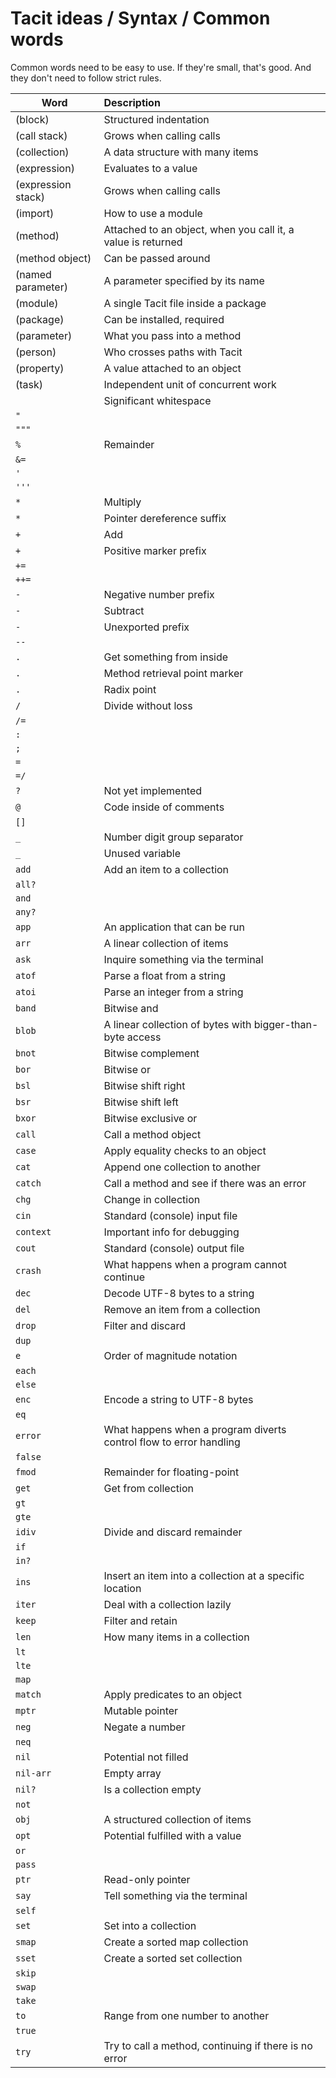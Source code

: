 # Tacit ideas / Syntax / Common words

Common words need to be easy to use. If they're small, that's good. And they don't need to follow strict rules.

| Word | Description |
| --- | :--- |
| (block) | Structured indentation |
| (call stack) | Grows when calling calls |
| (collection) | A data structure with many items |
| (expression) | Evaluates to a value |
| (expression stack) | Grows when calling calls |
| (import) | How to use a module |
| (method) | Attached to an object, when you call it, a value is returned |
| (method object) | Can be passed around |
| (named parameter) | A parameter specified by its name |
| (module) | A single Tacit file inside a package |
| (package) | Can be installed, required |
| (parameter) | What you pass into a method |
| (person) | Who crosses paths with Tacit |
| (property) | A value attached to an object |
| (task) | Independent unit of concurrent work |
| ` ` | Significant whitespace |
| `"` |  |
| `"""` |  |
| `%` | Remainder |
| `&=` |  |
| `'` |  |
| `'''` |  |
| `*` | Multiply |
| `*` | Pointer dereference suffix |
| `+` | Add |
| `+` | Positive marker prefix |
| `+=` |  |
| `++=` |  |
| `-` | Negative number prefix |
| `-` | Subtract |
| `-` | Unexported prefix |
| `--` |  |
| `.` | Get something from inside |
| `.` | Method retrieval point marker |
| `.` | Radix point |
| `/` | Divide without loss |
| `/=` |  |
| `:` |  |
| `;` |  |
| `=` |  |
| `=/` |  |
| `?` | Not yet implemented |
| `@` | Code inside of comments |
| `[]` |  |
| `_` | Number digit group separator |
| `_` | Unused variable |
| `add` | Add an item to a collection |
| `all?` |  |
| `and` |  |
| `any?` |  |
| `app` | An application that can be run |
| `arr` | A linear collection of items |
| `ask` | Inquire something via the terminal |
| `atof` | Parse a float from a string |
| `atoi` | Parse an integer from a string |
| `band` | Bitwise and |
| `blob` | A linear collection of bytes with bigger-than-byte access |
| `bnot` | Bitwise complement |
| `bor` | Bitwise or |
| `bsl` | Bitwise shift right |
| `bsr` | Bitwise shift left |
| `bxor` | Bitwise exclusive or |
| `call` | Call a method object |
| `case` | Apply equality checks to an object |
| `cat` | Append one collection to another |
| `catch` | Call a method and see if there was an error |
| `chg` | Change in collection |
| `cin` | Standard (console) input file |
| `context` | Important info for debugging |
| `cout` | Standard (console) output file |
| `crash` | What happens when a program cannot continue |
| `dec` | Decode UTF-8 bytes to a string |
| `del` | Remove an item from a collection |
| `drop` | Filter and discard |
| `dup` |  |
| `e` | Order of magnitude notation |
| `each` |  |
| `else` |  |
| `enc` | Encode a string to UTF-8 bytes |
| `eq` |  |
| `error` | What happens when a program diverts control flow to error handling |
| `false` |  |
| `fmod` | Remainder for floating-point |
| `get` | Get from collection |
| `gt` |  |
| `gte` |  |
| `idiv` | Divide and discard remainder |
| `if` |  |
| `in?` |  |
| `ins` | Insert an item into a collection at a specific location |
| `iter` | Deal with a collection lazily |
| `keep` | Filter and retain |
| `len` | How many items in a collection |
| `lt` |  |
| `lte` |  |
| `map` |  |
| `match` | Apply predicates to an object |
| `mptr` | Mutable pointer |
| `neg` | Negate a number |
| `neq` |  |
| `nil` | Potential not filled |
| `nil-arr` | Empty array |
| `nil?` | Is a collection empty |
| `not` |  |
| `obj` | A structured collection of items |
| `opt` | Potential fulfilled with a value |
| `or` |  |
| `pass` |  |
| `ptr` | Read-only pointer |
| `say` | Tell something via the terminal |
| `self` |  |
| `set` | Set into a collection |
| `smap` | Create a sorted map collection |
| `sset` | Create a sorted set collection |
| `skip` |  |
| `swap` |  |
| `take` |  |
| `to` | Range from one number to another |
| `true` |  |
| `try` | Try to call a method, continuing if there is no error |
